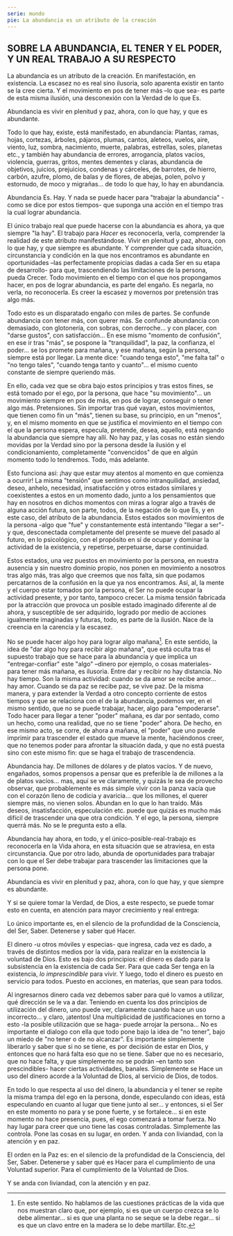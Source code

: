 ```yaml
---
serie: mundo
pie: La abundancia es un atributo de la creación
---
```


## SOBRE LA ABUNDANCIA, EL TENER Y EL PODER, Y UN REAL TRABAJO A SU RESPECTO

La abundancia es un atributo de la creación. En manifestación, en existencia.
La escasez no es real sino ilusoria, solo aparenta existir en tanto se la cree cierta. Y el movimiento en pos de tener más –lo que sea- es parte de esta misma ilusión, una desconexión con la Verdad de lo que Es.

Abundancia es vivir en plenitud y paz, ahora, con lo que hay, y que es abundante.

Todo lo que hay, existe, está manifestado, en abundancia: Plantas, ramas, hojas, cortezas, árboles, pájaros, plumas, cantos, aleteos, vuelos, aire, viento, luz, sombra, nacimiento, muerte, palabras, estrellas, soles, planetas etc., y también hay abundancia de errores, arrogancia, platos vacíos, violencia, guerras, gritos, mentes dementes y claras, abundancia de objetivos, juicios, prejuicios, condenas y cárceles, de barrotes, de hierro, carbón, azufre, plomo, de balas y de flores, de abejas, polen, polvo y estornudo, de moco y migrañas… de todo lo que hay, lo hay en abundancia.

Abundancia Es. Hay.
Y nada se puede hacer para "trabajar la abundancia" -como se dice por estos tiempos- que suponga una acción en el tiempo tras la cual lograr abundancia.

El único trabajo real que puede hacerse con la abundancia es ahora, ya que siempre "la hay".
El trabajo para _Hacer_ es reconocerla, verla, comprender la realidad de este atributo manifestándose.
Vivir en plenitud y paz, ahora, con lo que hay, y que siempre es abundante.
Y comprender que cada situación, circunstancia y condición en la que nos encontramos es abundante en oportunidades –las perfectamente propicias dadas a cada Ser en su etapa de desarrollo- para que, trascendiendo las limitaciones de la persona, pueda Crecer.
Todo movimiento en el tiempo con el que nos propongamos hacer, en pos de lograr abundancia, es parte del engaño. Es negarla, no verla, no reconocerla. Es creer la escasez y movernos por pretensión tras algo más.

Todo esto es un disparatado engaño con miles de partes.
Se confunde abundancia con tener más, con querer más.
Se confunde abundancia con demasiado, con glotonería, con sobras, con derroche… y con placer, con "darse gustos", con satisfacción... En ese mismo "momento de confusión", en ese ir tras "más", se pospone la "tranquilidad", la paz, la confianza, el poder… se los promete para mañana, y ese mañana, según la persona, siempre está por llegar. La mente dice: "cuando tenga esto", "me falta tal" o "no tengo tales", "cuando tenga tanto y cuanto"… el mismo cuento constante de siempre queriendo más.

En ello, cada vez que se obra bajo estos principios y tras estos fines, se está tomado por el ego, por la persona, que hace "su movimiento"… un movimiento siempre en pos de más, en pos de lograr, conseguir o tener algo más. Pretensiones. Sin importar tras qué vayan, estos movimientos, que tienen como fin un "más", tienen su base, su principio, en un "menos", y, en el mismo momento en que se justifica el movimiento en el tiempo con el que la persona espera, especula, pretende, desea, aquello, está negando la abundancia que siempre hay allí. No hay paz, y las cosas no están siendo movidas por la Verdad sino por la persona desde la ilusión y el condicionamiento, completamente "convencidos" de que en algún momento todo lo tendremos. Todo, más adelante.

Esto funciona así: ¡hay que estar muy atentos al momento en que comienza a ocurrir!
La misma "tensión" que sentimos como intranquilidad, ansiedad, deseo, anhelo, necesidad, insatisfacción y otros estados similares y coexistentes a estos en un momento dado, junto a los pensamientos que hay en nosotros en dichos momentos con miras a lograr algo a través de alguna acción futura, son parte, todos, de la negación de lo que Es, y en este caso, del atributo de la abundancia. Estos estados son movimientos de la persona -algo que "fue" y constantemente está intentando "llegar a ser"- y que, desconectada completamente del presente se mueve del pasado al futuro, en lo psicológico, con el propósito en sí de ocupar y dominar la actividad de la existencia, y repetirse, perpetuarse, darse continuidad.

Estos estados, una vez puestos en movimiento por la persona, en nuestra ausencia y sin nuestro dominio propio, nos ponen en movimiento a nosotros tras algo más, tras algo que creemos que nos falta, sin que podamos percatarnos de la confusión en la que ya nos encontramos. Así, al, la mente y el cuerpo estar tomados por la persona, el Ser no puede ocupar la actividad presente, y por tanto, tampoco crecer.
La misma tensión fabricada por la atracción que provoca un posible estado imaginado diferente al de ahora, y susceptible de ser adquirido, logrado por medio de acciones igualmente imaginadas y futuras, todo, es parte de la ilusión. Nace de la creencia en la carencia y la escasez.

No se puede hacer algo hoy para lograr algo mañana[^1]. En este sentido, la idea de "dar algo hoy para recibir algo mañana", que está oculta tras el supuesto trabajo que se hace para la abundancia y que implica un "entregar-confiar" este "algo" –dinero por ejemplo, o cosas materiales- para tener más mañana, es ilusoria.
Entre dar y recibir no hay distancia. No hay tiempo. Son la misma actividad: cuando se da amor se recibe amor… hay amor. Cuando se da paz se recibe paz, se vive paz.
De la misma manera, y para extender la Verdad a otro concepto corriente de estos tiempos y que se relaciona con el de la abundancia, podemos ver, en el mismo sentido, que no se puede trabajar, hacer, algo para "empoderarse". Todo hacer para llegar a tener "poder" mañana, es dar por sentado, como un hecho, como una realidad, que no se tiene "poder" ahora. De hecho, en ese mismo acto, se corre, de ahora a mañana, el "poder" que uno puede imprimir para trascender el estado que mueve la mente, haciéndonos creer, que no tenemos poder para afrontar la situación dada, y que no está puesta sino con este mismo fin: que se haga el trabajo de trascendencia.

Abundancia hay. De millones de dólares y de platos vacíos. Y de nuevo, engañados, somos propensos a pensar que es preferible la de millones a la de platos vacíos… mas, aquí se ve claramente, y quizás le sea de provecho observar, que probablemente es más simple vivir con la panza vacía que con el corazón lleno de codicia y avaricia… que los millones, el querer siempre más, no vienen solos. Abundan en lo que lo han traído. Más deseos, insatisfacción, especulación etc. puede que quizás es mucho más difícil de trascender una que otra condición. Y el ego, la persona, siempre querrá más. No se le pregunta esto a ella.

Abundancia hay ahora, en todo, y el único-posible-real-trabajo es reconocerla en la Vida ahora, en esta situación que se atraviesa, en esta circunstancia. Que por otro lado, abunda de oportunidades para trabajar con lo que el Ser debe trabajar para trascender las limitaciones que la persona pone.

Abundancia es vivir en plenitud y paz, ahora, con lo que hay, y que siempre es abundante.

Y si se quiere tomar la Verdad, de Dios, a este respecto, se puede tomar esto en cuenta, en atención para mayor crecimiento y real entrega:

Lo único importante es, en el silencio de la profundidad de la Consciencia, del Ser, Saber. Detenerse y saber qué Hacer.

El dinero -u otros móviles y especias- que ingresa, cada vez es dado, a través de distintos medios por la vida, para realizar en la existencia la voluntad de Dios. Esto es bajo dos principios: el dinero es dado para la subsistencia en la existencia de cada Ser. Para que cada Ser tenga en la existencia, _lo imprescindible_ para vivir. Y luego, todo el dinero es puesto en servicio para todos. Puesto en acciones, en materias, que sean para todos.

Al ingresarnos dinero cada vez debemos saber para qué lo vamos a utilizar, qué dirección se le va a dar.
Teniendo en cuenta los dos principios de utilización del dinero, uno puede ver, claramente cuando hace un uso incorrecto… y claro, ¡atentos! Una multiplicidad de justificaciones en torno a esto -la posible utilización que se haga- puede arrojar la persona… No es importante el dialogo con ella que todo pone bajo la idea de "no tener", bajo un miedo de "no tener o de no alcanzar". Es importante simplemente liberarlo y saber que si no se tiene, es por decisión de estar en Dios, y entonces que no hará falta eso que no se tiene. Saber que no es necesario, que no hace falta, y que simplemente no se podrán –en tanto son prescindibles- hacer ciertas actividades, banales. Simplemente se Hace un uso del dinero acorde a la Voluntad de Dios, al servicio de Dios, de todos.

En todo lo que respecta al uso del dinero, la abundancia y el tener se repite la misma trampa del ego en la persona, donde, especulando con ideas, está especulando en cuanto al lugar que tiene junto al ser… y entonces, si el Ser en este momento no para y se pone fuerte, y se fortalece… si en este momento no hace presencia, pues, el ego comenzará a tomar fuerza. No hay lugar para creer que uno tiene las cosas controladas. Simplemente las controla. Pone las cosas en su lugar, en orden. Y anda con liviandad, con la atención y en paz.

El orden en la Paz es: en el silencio de la profundidad de la Consciencia, del Ser, Saber. Detenerse y saber qué es Hacer para el cumplimiento de una Voluntad superior. Para el cumplimiento de la Voluntad de Dios.

Y se anda con liviandad, con la atención y en paz.

[^1]: En este sentido. No hablamos de las cuestiones prácticas de la vida que nos muestran claro que, por ejemplo, si es que un cuerpo crezca se lo debe alimentar… si es que una planta no se seque se la debe regar… si es que un clavo entre en la madera se lo debe martillar. Etc.
